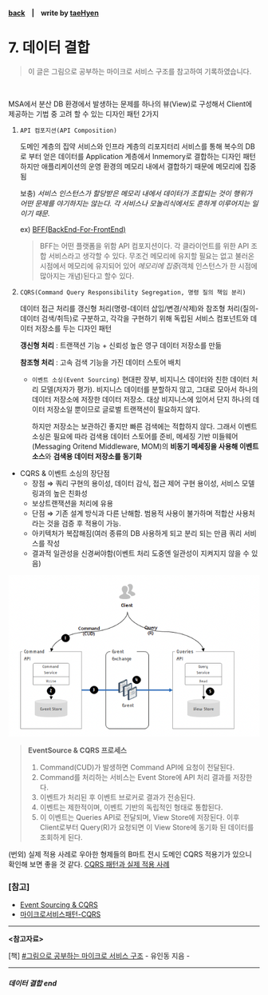 #### [back](../../README.md) &nbsp;&nbsp; | &nbsp;&nbsp; write by [taeHyen][taeHyen]

# 7. 데이터 결합

> 이 글은 그림으로 공부하는 마이크로 서비스 구조를 참고하여 기록하였습니다.

<br>

MSA에서 분산 DB 환경에서 발생하는 문제를 하나의 뷰(View)로 구성해서 Client에 제공하는 기법 중 고려 할 수 있는 디자인 패턴 2가지

1. `API 컴포지션(API Composition)`
    
    도메인 계층의 집약 서비스와 인프라 계층의 리포지터리 서비스를 통해 복수의 DB로 부터 얻은 데이터를 Application 계층에서 Inmemory로 결합하는 디자인 패턴
    하지만 애플리케이션의 운영 환경의 메모리 내에서 결합하기 때문에 메모리에 집중됨
    
    보충) _서비스 인스턴스가 할당받은 메모리 내에서 데이터가 조합되는 것이 행위가 어떤 문제를 야기하지는 않는다. 각 서비스나 모놀리식에서도 흔하게 이루어지는 일이기 때문._
    

    ex) [BFF(BackEnd-For-FrontEnd)](https://velog.io/@seeh_h/BFF%EB%9E%80)
    
    > BFF는 어떤 플랫폼을 위함 API 컴포지션이다. 각 클라이언트를 위한 API 조합 서비스라고 생각할 수 있다. 무조건 메모리에 유지할 필요는 없고 불러온 시점에서 메모리에 유지되어 있어 _메모리에 집중_(객체 인스턴스가 한 시점에 많아지는 개념)된다고 할수 있다.
    
2. `CQRS(Command Query Responsibility Segregation, 명령 질의 책임 분리)`
    
    데이터 접근 처리를 갱신형 처리(명령-데이터 삽입/변경/삭제)와 참조형 처리(질의-데이터 검색/취득)로 구분하고, 각각을 구현하기 위해 독립된 서비스 컴포넌트와 데이터 저장소를 두는 디자인 패턴
    
    **갱신형 처리** : 트랜잭션 기능 + 신뢰성 높은 영구 데이터 저장소를 만듦
    
    **참조형 처리** : 고속 검색 기능을 가진 데이터 스토어 배치
    
    - `이벤트 소싱(Event Sourcing)`
    현대판 장부, 비지니스 데이터와 친한 데이터 처리 모델(저자가 평가). 비지니스 데이터를 분할하지 않고, 그대로 모아서 하나의 데이터 저장소에 저장한 데이터 저장소. 대상 비지니스에 있어서 단지 하나의 데이터 저장소일 뿐이므로 글로벌 트랜잭션이 필요하지 않다.
        
        하지만 저장소는 보관하긴 좋지만 빠른 검색에는 적합하지 않다. 그래서 이벤트 소싱은 필요에 따라 검색용 데이터 스토어를 준비, 메세징 기반 미들웨어(Messaging Oritend Middleware, MOM)의 **비동기 메세징을 사용해 이벤트 소스**와 **검색용 데이터 저장소를 동기화**
        
- CQRS & 이벤트 소싱의 장단점
    - 장점 ⇒ 쿼리 구현의 용이성, 데이터 감식, 접근 제어 구현 용이성, 서비스 모델링과의 높은 친화성 
    + 보상트랜잭션을 처리에 유용
    - 단점 ⇒  기존 설계 방식과 다른 난해함. 범용적 사용이 불가하며 적합산 사용처라는 것을 검증 후 적용이 가능.
    + 아키텍처가 복잡해짐(여러 종류의 DB 사용하게 되고 분리 되는 만큼 쿼리 서비스를 작성
    + 결과적 일관성을 신경써야함(이벤트 처리 도중엔 일관성이 지켜지지 않을 수 있음)

<p align="center" style="margin: 0 auto">
    <img src="../../images/3.7/cqrs.png">
</p>

> **EventSource & CQRS 프로세스**
> 1. Command(CUD)가 발생하면 Command API에 요청이 전달된다.
> 2. Command를 처리하는 서비스는 Event Store에 API 처리 결과를 저장한다.
> 3. 이벤트가 처리된 후 이벤트 브로커로 결과가 전송된다.
> 4. 이벤트는 제한적이며, 이벤트 기반의 독립적인 형태로 통합된다.
> 5. 이 이벤트는 Queries API로 전달되며, View Store에 저장된다. 이후 Client로부터 Query(R)가 요청되면 이 View Store에 동기화 된 데이터를 조회하게 된다.

(번외) 실제 적용 사레로 우아한 형제들의 B마트 전시 도메인 CQRS 적용기가 있으니 확인해 보면 좋을 것 같다.
[CQRS 패턴과 실제 적용 사례](https://jaimemin.tistory.com/2203)
### [참고]
- [Event Sourcing & CQRS](https://waspro.tistory.com/602)
- [마이크로서비스패턴-CQRS](https://crazy-horse.tistory.com/entry/%EB%A7%88%EC%9D%B4%ED%81%AC%EB%A1%9C%EC%84%9C%EB%B9%84%EC%8A%A4%ED%8C%A8%ED%84%B4-CQRS%EC%97%90-%EB%8C%80%ED%95%B4-%EC%95%8C%EC%95%84%EB%B3%B4%EC%9E%90)
---

<strong><참고자료></strong>

[책] [#그림으로 공부하는 마이크로 서비스 구조][그림으로공부하는마이크로서비스구조] - 유인동 지음 -

---

##### 데이터 결합 end

[그림으로공부하는마이크로서비스구조]: http://www.yes24.com/Product/Goods/111090165?pid=123487&cosemkid=go16600967225125417&gclid=CjwKCAiAmuKbBhA2EiwAxQnt7wiLm4muh4dSpMTm6uRoMe1c8NRvwC6LLp_gwg6L5Mo9trXbgCwm7BoCbqoQAvD_BwE
[sangcho]: https://github.com/SangchoKim
[taeHyen]: https://github.com/rlaxogus0517
[sangkyeng]: https://github.com/sksk713
